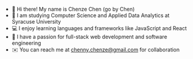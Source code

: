 * :wave: Hi there! My name is Chenze Chen (go by Chen) <br>
* :school: I am studying Computer Science and Applied Data Analytics at Syracuse University <br>
* :computer: I enjoy learning languages and frameworks like JavaScript and React <br>
* :yellow_heart: I have a passion for full-stack web development and software engineering <br>
* :envelope: You can reach me at chenny.chenze@gmail.com for collaboration 
